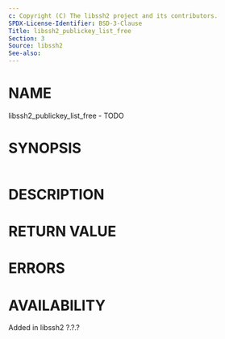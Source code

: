 ```yaml
---
c: Copyright (C) The libssh2 project and its contributors.
SPDX-License-Identifier: BSD-3-Clause
Title: libssh2_publickey_list_free
Section: 3
Source: libssh2
See-also:
---
```


# NAME

libssh2_publickey_list_free - TODO

# SYNOPSIS

~~~c
~~~

# DESCRIPTION

# RETURN VALUE

# ERRORS

# AVAILABILITY

Added in libssh2 ?.?.?
